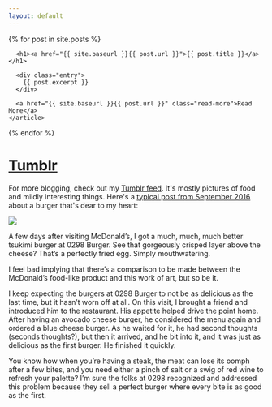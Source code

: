 ```yaml
---
layout: default
---
```


<div class="posts">
  {% for post in site.posts %}
    <article class="post">

      <h1><a href="{{ site.baseurl }}{{ post.url }}">{{ post.title }}</a></h1>

      <div class="entry">
        {{ post.excerpt }}
      </div>

      <a href="{{ site.baseurl }}{{ post.url }}" class="read-more">Read More</a>
    </article>
  {% endfor %}
</div>

# [Tumblr](http://jblsmith.tumblr.com)

For more blogging, check out my [Tumblr feed](http://jblsmith.tumblr.com). It's mostly pictures of food and mildly interesting things. Here's a <a href="http://jblsmith.tumblr.com/post/150523049139/a-few-days-after-visiting-mcdonalds-i-got-a">typical post from September 2016</a> about a burger that's dear to my heart:

<div class="tumblr">
	<img src="http://68.media.tumblr.com/b26b0092ae0c130677f6373f71f95757/tumblr_odmssfK7ST1r1e96ko1_1280.jpg">
	<p>A few days after visiting McDonald’s, I got a much, much, much better tsukimi burger at 0298 Burger. See that gorgeously crisped layer above the cheese? That’s a perfectly fried egg. Simply mouthwatering.</p>
	<p>I feel bad implying that there’s a comparison to be made between the McDonald’s food-like product and this work of art, but so be it.</p>
	<p>I keep expecting the burgers at 0298 Burger to not be as delicious as the last time, but it hasn’t worn off at all. On this visit, I brought a friend and introduced him to the restaurant. His appetite helped drive the point home. After having an avocado cheese burger, he considered the menu again and ordered a blue cheese burger. As he waited for it, he had second thoughts (seconds thoughts?), but then it arrived, and he bit into it, and it was just as delicious as the first burger. He finished it quickly.</p>
	<p>You know how when you’re having a steak, the meat can lose its oomph after a few bites, and you need either a pinch of salt or a swig of red wine to refresh your palette? I’m sure the folks at 0298 recognized and addressed this problem because they sell a perfect burger where every bite is as good as the first.</p>
	<!-- <script type="text/data" src="http://jblsmith.tumblr.com/js?start=0&num=1"></script> -->
</div>